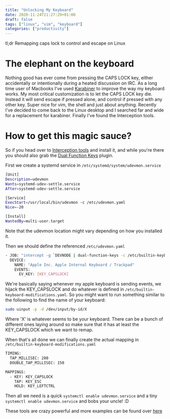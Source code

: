 ```yaml
---
title: "Unlocking My Keyboard"
date: 2020-11-24T21:27:29+01:00
draft: false
tags: ["linux", "vim", "keyboard"]
categories: ["productivity"]
---
```


tl;dr Remapping caps lock to control and escape on Linux

# The elephant on the keyboard
Nothing good has ever come from pressing the CAPS LOCK key, either accidentally
or intentionally during a heated discussion on IRC. As a long time user of
Macbooks I've used [Karabiner](https://karabiner-elements.pqrs.org/) to improve
the way my keyboard works. My most critical customization is to
let the CAPS LOCK key die. Instead it will send escape if pressed alone, and
control if pressed with any other key. Super nice for vim, the shell and just
about anything. Recently I've decided to come back to the Linux desktop and I
searched far and wide for a replacement for karabiner. Finally I've found the
Interception tools.

# How to get this magic sauce?
So if you head over to [Interception
tools](https://gitlab.com/interception/linux/tools) and install it, and while
you're there you should also grab the [Dual Function
Keys](https://gitlab.com/interception/linux/plugins/dual-function-keys) plugin.

First we create a systemd service in `/etc/systemd/system/udevmon.service`

```bash
[Unit]
Description=udevmon
Wants=systemd-udev-settle.service
After=systemd-udev-settle.service

[Service]
ExecStart=/usr/local/bin/udevmon -c /etc/udevmon.yaml
Nice=-20

[Install]
WantedBy=multi-user.target
```

Note that the udevmon location might vary depending on how you installed it.

Then we should define the referenced `/etc/udevmon.yaml`

```bash
- JOB: "intercept -g `DEVNODE | dual-function-keys -c /etc/builtin-keyboard-modifications.yaml | uinput -d `DEVNODE"
  DEVICE:
    NAME: "Apple Inc. Apple Internal Keyboard / Trackpad"
    EVENTS:
      EV_KEY: [KEY_CAPSLOCK]
```


We're basically saying whenever my apple keyboard is sending events, we hijack
the KEY_CAPSLOCK and do whatever is defined in
`/etc/builtin-keyboard-modifications.yaml`. So you might want to run something
similar to the following to find the name of your keyboard:


```bash
sudo uinput -p -d /dev/input/by-id/X
```

Where 'X' is whatever seems to be your keyboard.
There can be a bunch of different ones laying around so make sure that it has at
least the KEY_CAPSLOCK which we want to remap.

When that's all done we can finally create the actual mapping in
`/etc/builtin-keyboard-modifications.yaml`

```bash
TIMING:
  TAP_MILLISEC: 200
  DOUBLE_TAP_MILLISEC: 150

MAPPINGS:
  - KEY: KEY_CAPSLOCK
    TAP: KEY_ESC
    HOLD: KEY_LEFTCTRL
```


Then all we need is a quick `systemctl enable udevmon.service` and a tiny
`systemctl enable udevmon.service` and bobs your uncle! :D


These tools are crazy powerful and more examples can be found over
[here](https://gitlab.com/interception/linux/plugins/dual-function-keys/-/blob/master/doc/examples.md)
